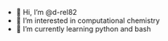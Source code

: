 - 👋 Hi, I’m @d-rel82
- 👀 I’m interested in computational chemistry
- 🌱 I’m currently learning python and bash

<!---
d-rel82/d-rel82 is a ✨ special ✨ repository because its `README.md` (this file) appears on your GitHub profile.
You can click the Preview link to take a look at your changes.
--->
